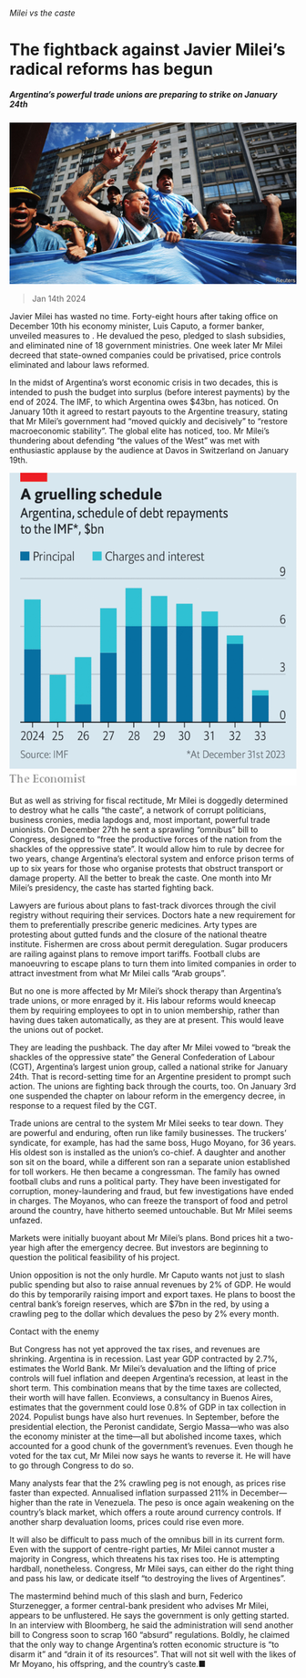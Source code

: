 ###### Milei vs the caste

# The fightback against Javier Milei’s radical reforms has begun 

##### Argentina’s powerful trade unions are preparing to strike on January 24th 

![image](images/20240120_AMP002.jpg) 

> Jan 14th 2024 

Javier Milei has wasted no time. Forty-eight hours after taking office on December 10th his economy minister, Luis Caputo, a former banker, unveiled measures to . He devalued the peso, pledged to slash subsidies, and eliminated nine of 18 government ministries. One week later Mr Milei decreed that state-owned companies could be privatised, price controls eliminated and labour laws reformed. 

In the midst of Argentina’s worst economic crisis in two decades, this  is intended to push the budget into surplus (before interest payments) by the end of 2024. The IMF, to which Argentina owes $43bn, has noticed. On January 10th it agreed to restart payouts to the Argentine treasury, stating that Mr Milei’s government had “moved quickly and decisively” to “restore macroeconomic stability”. The global elite has noticed, too. Mr Milei’s thundering about defending “the values of the West” was met with enthusiastic applause by the audience at Davos in Switzerland on January 19th.

![image](images/20240120_AMC060.png) 


But as well as striving for fiscal rectitude, Mr Milei is doggedly determined to destroy what he calls “the caste”, a network of corrupt politicians, business cronies, media lapdogs and, most important, powerful trade unionists. On December 27th he sent a sprawling “omnibus” bill to Congress, designed to “free the productive forces of the nation from the shackles of the oppressive state”. It would allow him to rule by decree for two years, change Argentina’s electoral system and enforce prison terms of up to six years for those who organise protests that obstruct transport or damage property. All the better to break the caste. One month into Mr Milei’s presidency, the caste has started fighting back.

Lawyers are furious about plans to fast-track divorces through the civil registry without requiring their services. Doctors hate a new requirement for them to preferentially prescribe generic medicines. Arty types are protesting about gutted funds and the closure of the national theatre institute. Fishermen are cross about permit deregulation. Sugar producers are railing against plans to remove import tariffs. Football clubs are manoeuvring to escape plans to turn them into limited companies in order to attract investment from what Mr Milei calls “Arab groups”.

But no one is more affected by Mr Milei’s shock therapy than Argentina’s trade unions, or more enraged by it. His labour reforms would kneecap them by requiring employees to opt in to union membership, rather than having dues taken automatically, as they are at present. This would leave the unions out of pocket. 

They are leading the pushback. The day after Mr Milei vowed to “break the shackles of the oppressive state” the General Confederation of Labour (CGT), Argentina’s largest union group, called a national strike for January 24th. That is record-setting time for an Argentine president to prompt such action. The unions are fighting back through the courts, too. On January 3rd one suspended the chapter on labour reform in the emergency decree, in response to a request filed by the CGT.

Trade unions are central to the system Mr Milei seeks to tear down. They are powerful and enduring, often run like family businesses. The truckers’ syndicate, for example, has had the same boss, Hugo Moyano, for 36 years. His oldest son is installed as the union’s co-chief. A daughter and another son sit on the board, while a different son ran a separate union established for toll workers. He then became a congressman. The family has owned football clubs and runs a political party. They have been investigated for corruption, money-laundering and fraud, but few investigations have ended in charges. The Moyanos, who can freeze the transport of food and petrol around the country, have hitherto seemed untouchable. But Mr Milei seems unfazed. 

Markets were initially buoyant about Mr Milei’s plans. Bond prices hit a two-year high after the emergency decree. But investors are beginning to question the political feasibility of his project. 

Union opposition is not the only hurdle. Mr Caputo wants not just to slash public spending but also to raise annual revenues by 2% of GDP. He would do this by temporarily raising import and export taxes. He plans to boost the central bank’s foreign reserves, which are $7bn in the red, by using a crawling peg to the dollar which devalues the peso by 2% every month.

Contact with the enemy

But Congress has not yet approved the tax rises, and revenues are shrinking. Argentina is in recession. Last year GDP contracted by 2.7%, estimates the World Bank. Mr Milei’s devaluation and the lifting of price controls will fuel inflation and deepen Argentina’s recession, at least in the short term. This combination means that by the time taxes are collected, their worth will have fallen. Econviews, a consultancy in Buenos Aires, estimates that the government could lose 0.8% of GDP in tax collection in 2024. Populist bungs have also hurt revenues. In September, before the presidential election, the Peronist candidate, Sergio Massa—who was also the economy minister at the time—all but abolished income taxes, which accounted for a good chunk of the government’s revenues. Even though he voted for the tax cut, Mr Milei now says he wants to reverse it. He will have to go through Congress to do so.

Many analysts fear that the 2% crawling peg is not enough, as prices rise faster than expected. Annualised inflation surpassed 211% in December—higher than the rate in Venezuela. The peso is once again weakening on the country’s black market, which offers a route around currency controls. If another sharp devaluation looms, prices could rise even more. 

It will also be difficult to pass much of the omnibus bill in its current form. Even with the support of centre-right parties, Mr Milei cannot muster a majority in Congress, which threatens his tax rises too. He is attempting hardball, nonetheless. Congress, Mr Milei says, can either do the right thing and pass his law, or dedicate itself “to destroying the lives of Argentines”.

The mastermind behind much of this slash and burn, Federico Sturzenegger, a former central-bank president who advises Mr Milei, appears to be unflustered. He says the government is only getting started. In an interview with Bloomberg, he said the administration will send another bill to Congress soon to scrap 160 “absurd” regulations. Boldly, he claimed that the only way to change Argentina’s rotten economic structure is “to disarm it” and “drain it of its resources”. That will not sit well with the likes of Mr Moyano, his offspring, and the country’s caste.■

